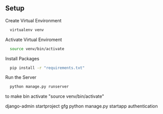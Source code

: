 ## Setup

Create Virtual Environment

```bash
  virtualenv venv
```

Activate Virtual Enviroment

```bash
  source venv/bin/activate
```

Install Packages

```bash
  pip install -r "requirements.txt"
```

Run the Server

```bash
  python manage.py runserver
```
to make bin activate
"source venv/bin/activate"

django-admin startproject gfg
python manage.py startapp authentication